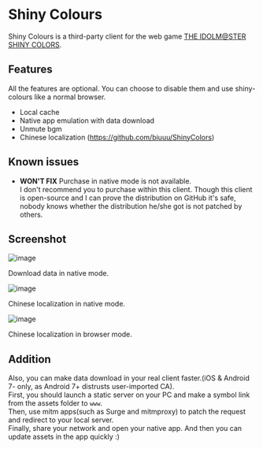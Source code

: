 # Shiny Colours

Shiny Colours is a third-party client for the web game [THE IDOLM@STER SHINY COLORS](https://shinycolors.idolmaster.jp/).

## Features

All the features are optional. You can choose to disable them and use shiny-colours like a normal browser.

- Local cache
- Native app emulation with data download
- Unmute bgm
- Chinese localization (https://github.com/biuuu/ShinyColors)

## Known issues

- **WON'T FIX** Purchase in native mode is not available.  
  I don't recommend you to purchase within this client. Though this client is open-source and I can prove the distribution on GitHub it's safe, nobody knows whether the distribution he/she got is not patched by others.

## Screenshot
![image](https://user-images.githubusercontent.com/8667822/82006424-59909900-969a-11ea-8af7-9a50e07fdb8f.png)

Download data in native mode.

![image](https://user-images.githubusercontent.com/8667822/82006219-e38c3200-9699-11ea-8f3a-796bdde75e33.png)

Chinese localization in native mode.

![image](https://user-images.githubusercontent.com/8667822/82006624-d459b400-969a-11ea-933f-3597289efff2.png)

Chinese localization in browser mode.

## Addition

Also, you can make data download in your real client faster.(iOS & Android 7- only, as Android 7+ distrusts user-imported CA).  
First, you should launch a static server on your PC and make a symbol link from the assets folder to `www`.  
Then, use mitm apps(such as Surge and mitmproxy) to patch the request and redirect to your local server.  
Finally, share your network and open your native app. And then you can update assets in the app quickly :)